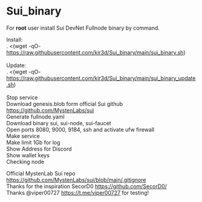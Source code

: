 # Sui_binary

For <b>root</b> user install Sui DevNet Fullnode binary by command.<br>

Install:<br>
. <(wget -qO- https://raw.githubusercontent.com/kir3d/Sui_binary/main/sui_binary.sh)<br>
<br>
Update:<br>
. <(wget -qO- https://raw.githubusercontent.com/kir3d/Sui_binary/main/sui_binary_update.sh)<br>
<br>
Stop service<br>
Download genesis.blob form official Sui github https://github.com/MystenLabs/sui <br>
Generate fullnode.yaml<br>
Download binary sui, sui-node, sui-faucet<br>
Open ports 8080, 9000, 9184, ssh and activate ufw firewall <br>
Make service<br>
Make limit 1Gb for log<br>
Show Address for Discord<br>
Show wallet keys<br>
Checking node<br>


Official MystenLab Sui repo https://github.com/MystenLabs/sui/blob/main/.gitignore<br>
Thanks for the inspiration SecorD0 https://github.com/SecorD0/<br>
Thanks @viper00727 https://t.me/viper00727 for testing!<br>
